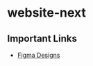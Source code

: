 # website-next

## Important Links

* [Figma Designs](https://www.figma.com/proto/wXX0s5RS2aNQK1waXawRAq)
